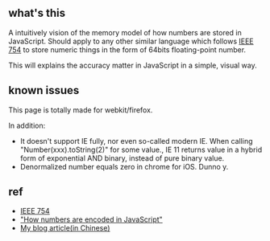 ## what's this

A intuitively vision of the memory model of how numbers are stored in JavaScript. Should apply to any other similar language which follows [IEEE 754](http://en.wikipedia.org/wiki/IEEE_754) to store numeric things in the form of 64bits floating-point number.

This will explains the accuracy matter in JavaScript in a simple, visual way.

## known issues

This page is totally made for webkit/firefox.

In addition:

- It doesn't support IE fully, nor even so-called modern IE. When calling "Number(xxx).toString(2)" for some value., IE 11 returns value in a hybrid form of exponential AND binary, instead of pure binary value.
- Denormalized number equals zero in chrome for iOS. Dunno y.

## ref

- [IEEE 754](http://en.wikipedia.org/wiki/IEEE_754)
- <a href="http://www.2ality.com/2012/04/number-encoding.html" target="_blank">"How numbers are encoded in JavaScript"</a>
- [My blog article(in Chinese)](http://blog.segmentfault.com/humphry/1190000000407658)

